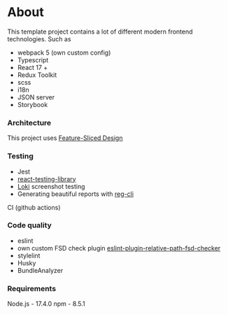 # About 
This template project contains a lot of different modern frontend technologies. 
Such as 
- webpack 5 (own custom config)
- Typescript
- React 17 +
- Redux Toolkit
- scss 
- i18n
- JSON server
- Storybook
### Architecture 
This project uses [Feature-Sliced Design](https://feature-sliced.design/ru/)

### Testing
- Jest
- [react-testing-library](https://testing-library.com/docs/react-testing-library/intro/)
- [Loki](https://loki.js.org/) screenshot testing
- Generating beautiful reports with [reg-cli](https://github.com/reg-viz/reg-cli)

CI (github actions) 

### Code quality
- eslint
- own custom FSD check plugin [eslint-plugin-relative-path-fsd-checker](https://www.npmjs.com/package/eslint-plugin-relative-path-fsd-checker)
- stylelint
- Husky
- BundleAnalyzer
### Requirements
Node.js - 17.4.0
npm  - 8.5.1

